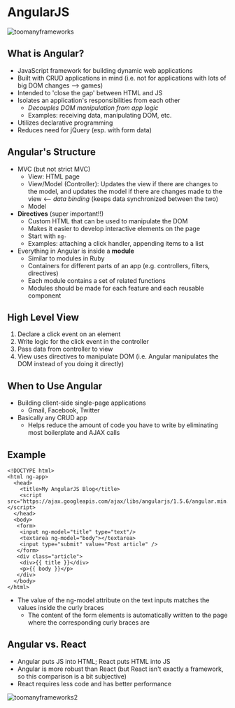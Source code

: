 # AngularJS


![toomanyframeworks](https://cdn.meme.am/instances/61726473.jpg)

## What is Angular?
* JavaScript framework for building dynamic web applications
* Built with CRUD applications in mind (i.e. not for applications with lots of big DOM changes --> games)
* Intended to 'close the gap' between HTML and JS
* Isolates an application's responsibilities from each other
  * *Decouples DOM manipulation from app logic*
  * Examples: receiving data, manipulating DOM, etc.
* Utilizes declarative programming
* Reduces need for jQuery (esp. with form data)

## Angular's Structure
* MVC (but not strict MVC)
  * View: HTML page
  * View/Model (Controller): Updates the view if there are changes to the model, and updates the model if there are changes made to the view <-- *data binding* (keeps data synchronized between the two)
  * Model 
* **Directives** (super important!!)
  * Custom HTML that can be used to manipulate the DOM
  * Makes it easier to develop interactive elements on the page
  * Start with `ng-`
  * Examples: attaching a click handler, appending items to a list
* Everything in Angular is inside a **module**
  * Similar to modules in Ruby
  * Containers for different parts of an app (e.g. controllers, filters, directives)
  * Each module contains a set of related functions
  * Modules should be made for each feature and each reusable component

## High Level View
1. Declare a click event on an element
2. Write logic for the click event in the controller
3. Pass data from controller to view
4. View uses directives to manipulate DOM (i.e. Angular manipulates the DOM instead of you doing it directly)
  
## When to Use Angular
* Building client-side single-page applications
  * Gmail, Facebook, Twitter
* Basically any CRUD app
  * Helps reduce the amount of code you have to write by eliminating most boilerplate and AJAX calls
  
## Example
```
<!DOCTYPE html>
<html ng-app>
  <head>
    <title>My AngularJS Blog</title>
    <script src="https://ajax.googleapis.com/ajax/libs/angularjs/1.5.6/angular.min.js"></script>
  </head>
  <body>
   <form>
    <input ng-model="title" type="text"/>
    <textarea ng-model="body"></textarea>
    <input type="submit" value="Post article" />
   </form>
   <div class="article">
    <div>{{ title }}</div>
    <p>{{ body }}</p>
   </div>
  </body>
</html>
```
* The value of the ng-model attribute on the text inputs matches the values inside the curly braces
  * The content of the form elements is automatically written to the page where the corresponding curly braces are
  
## Angular vs. React
* Angular puts JS into HTML; React puts HTML into JS
* Angular is more robust than React (but React isn't exactly a framework, so this comparison is a bit subjective)
* React requires less code and has better performance

![toomanyframeworks2](https://cdn-images-1.medium.com/max/1600/1*k67k1BGo3vIPLInrldsJAw.jpeg)
